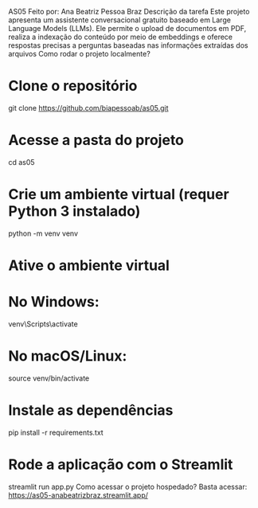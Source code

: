 AS05
Feito por: Ana Beatriz Pessoa Braz
Descrição da tarefa
Este projeto apresenta um assistente conversacional gratuito baseado em Large Language Models (LLMs). Ele permite o upload de documentos em PDF, realiza a indexação do conteúdo por meio de embeddings e oferece respostas precisas a perguntas baseadas nas informações extraídas dos arquivos
Como rodar o projeto localmente?
# Clone o repositório
git clone https://github.com/biapessoab/as05.git

# Acesse a pasta do projeto
cd as05

# Crie um ambiente virtual (requer Python 3 instalado)
python -m venv venv

# Ative o ambiente virtual
# No Windows:
venv\Scripts\activate
# No macOS/Linux:
source venv/bin/activate

# Instale as dependências
pip install -r requirements.txt

# Rode a aplicação com o Streamlit
streamlit run app.py
Como acessar o projeto hospedado?
Basta acessar: https://as05-anabeatrizbraz.streamlit.app/
